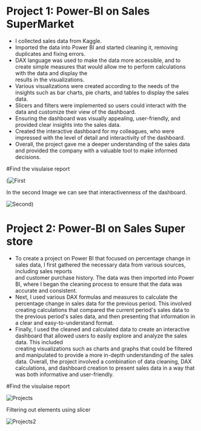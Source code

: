  # Project 1: Power-BI on Sales SuperMarket

  * I collected sales data from Kaggle.
  * Imported the data into Power BI and started cleaning it, removing duplicates and fixing errors. 
  * DAX language was used to make the data more accessible, and to create simple measures that would allow me to perform calculations with the data and display the   
    results in the visualizations.
  * Various visualizations were created according to the needs of the insights such as bar charts, pie charts, and tables to display the sales data.
  * Slicers and filters were implemented so users could interact with the data and customize their view of the dashboard.
  * Ensuring the dashboard was visually appealing, user-friendly, and provided clear insights into the sales data.
  * Created the interactive dashboard for my colleagues, who were impressed with the level of detail and interactivity of the dashboard.
  * Overall, the project gave me a deeper understanding of the sales data and provided the company with a valuable tool to make informed decisions.

#Find the visulaise report 

(![First](https://user-images.githubusercontent.com/90980952/224829825-4cb31497-7ebd-4e45-9229-819efffe5cac.JPG)

In the second Image we can see that interactivenness of the dashboard.

![Second](https://user-images.githubusercontent.com/90980952/224829851-6abc7612-487e-4897-a9c5-1d9a4075d705.JPG))



 # Project 2: Power-BI on Sales Super store
  
 * To create a project on Power BI that focused on percentage change in sales data, I first gathered the necessary data from various sources, including sales reports   
   and customer purchase history. The data was then imported into Power BI, where I began the cleaning process to ensure that the data was accurate and consistent.
 * Next, I used various DAX formulas and measures to calculate the percentage change in sales data for the previous period. This involved creating calculations that        compared the current period's sales data to the previous period's sales data, and then presenting that information in a clear and easy-to-understand format.
 * Finally, I used the cleaned and calculated data to create an interactive dashboard that allowed users to easily explore and analyze the sales data. This included   
   creating visualizations such as charts and graphs that could be filtered and manipulated to provide a more in-depth understanding of the sales data.
Overall, the project involved a combination of data cleaning, DAX calculations, and dashboard creation to present sales data in a way that was both informative and user-friendly.

#Find the visulaise report 

![Projects](https://user-images.githubusercontent.com/90980952/224837938-c8f7f290-606d-4e1d-899c-b687d18ae6e6.JPG)


Filtering out elements using slicer


![Projects2](https://user-images.githubusercontent.com/90980952/224837971-deb742e1-7e12-4abb-908b-8a95f83de3e1.JPG)



